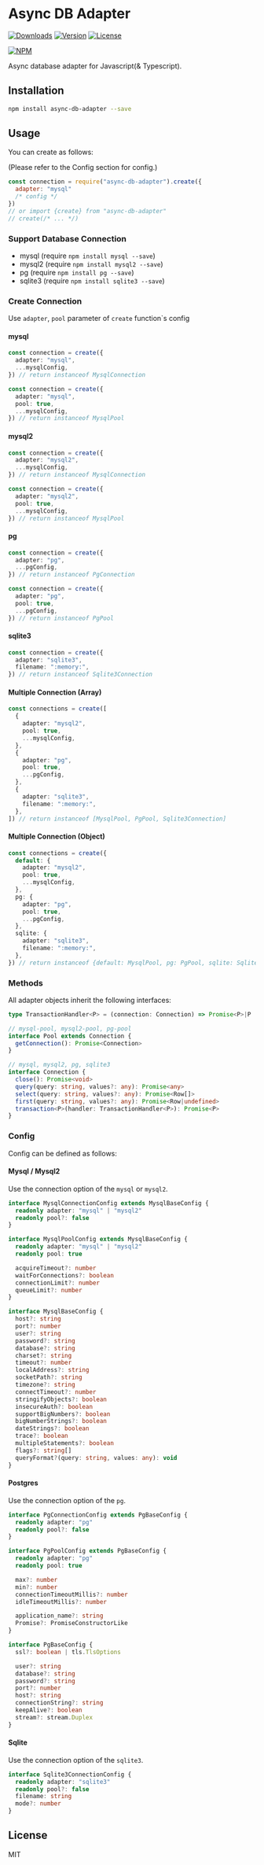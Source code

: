 # Async DB Adapter

[![Downloads](https://img.shields.io/npm/dt/async-db-adapter.svg)](https://npmcharts.com/compare/async-db-adapter?minimal=true)
[![Version](https://img.shields.io/npm/v/async-db-adapter.svg)](https://www.npmjs.com/package/async-db-adapter)
[![License](https://img.shields.io/npm/l/async-db-adapter.svg)](https://www.npmjs.com/package/async-db-adapter)

[![NPM](https://nodei.co/npm/async-db-adapter.png)](https://www.npmjs.com/package/async-db-adapter)

Async database adapter for Javascript(& Typescript).

## Installation

```bash
npm install async-db-adapter --save
```

## Usage

You can create as follows:

(Please refer to the Config section for config.)

```javascript
const connection = require("async-db-adapter").create({
  adapter: "mysql"
  /* config */
})
// or import {create} from "async-db-adapter"
// create(/* ... */)
```

### Support Database Connection

- mysql (require `npm install mysql --save`)
- mysql2 (require `npm install mysql2 --save`)
- pg (require `npm install pg --save`)
- sqlite3 (require `npm install sqlite3 --save`)

### Create Connection

Use `adapter`, `pool` parameter of `create` function`s config

#### mysql

```typescript
const connection = create({
  adapter: "mysql",
  ...mysqlConfig,
}) // return instanceof MysqlConnection
```

```typescript
const connection = create({
  adapter: "mysql",
  pool: true,
  ...mysqlConfig,
}) // return instanceof MysqlPool
```

#### mysql2

```typescript
const connection = create({
  adapter: "mysql2",
  ...mysqlConfig,
}) // return instanceof MysqlConnection
```

```typescript
const connection = create({
  adapter: "mysql2",
  pool: true,
  ...mysqlConfig,
}) // return instanceof MysqlPool
```

#### pg

```typescript
const connection = create({
  adapter: "pg",
  ...pgConfig,
}) // return instanceof PgConnection
```

```typescript
const connection = create({
  adapter: "pg",
  pool: true,
  ...pgConfig,
}) // return instanceof PgPool
```

#### sqlite3

```typescript
const connection = create({
  adapter: "sqlite3",
  filename: ":memory:",
}) // return instanceof Sqlite3Connection
```

#### Multiple Connection (Array)

```typescript
const connections = create([
  {
    adapter: "mysql2",
    pool: true,
    ...mysqlConfig,
  },
  {
    adapter: "pg",
    pool: true,
    ...pgConfig,
  },
  {
    adapter: "sqlite3",
    filename: ":memory:",
  },
]) // return instanceof [MysqlPool, PgPool, Sqlite3Connection]
```

#### Multiple Connection (Object)

```typescript
const connections = create({
  default: {
    adapter: "mysql2",
    pool: true,
    ...mysqlConfig,
  },
  pg: {
    adapter: "pg",
    pool: true,
    ...pgConfig,
  },
  sqlite: {
    adapter: "sqlite3",
    filename: ":memory:",
  },
}) // return instanceof {default: MysqlPool, pg: PgPool, sqlite: Sqlite3Connection}
```



### Methods

All adapter objects inherit the following interfaces:

```typescript
type TransactionHandler<P> = (connection: Connection) => Promise<P>|P

// mysql-pool, mysql2-pool, pg-pool
interface Pool extends Connection {
  getConnection(): Promise<Connection>
}

// mysql, mysql2, pg, sqlite3
interface Connection {
  close(): Promise<void>
  query(query: string, values?: any): Promise<any>
  select(query: string, values?: any): Promise<Row[]>
  first(query: string, values?: any): Promise<Row|undefined>
  transaction<P>(handler: TransactionHandler<P>): Promise<P>
}
```

### Config

Config can be defined as follows:

#### Mysql / Mysql2

Use the connection option of the `mysql` or `mysql2`.

```typescript
interface MysqlConnectionConfig extends MysqlBaseConfig {
  readonly adapter: "mysql" | "mysql2"
  readonly pool?: false
}

interface MysqlPoolConfig extends MysqlBaseConfig {
  readonly adapter: "mysql" | "mysql2"
  readonly pool: true

  acquireTimeout?: number
  waitForConnections?: boolean
  connectionLimit?: number
  queueLimit?: number
}

interface MysqlBaseConfig {
  host?: string
  port?: number
  user?: string
  password?: string
  database?: string
  charset?: string
  timeout?: number
  localAddress?: string
  socketPath?: string
  timezone?: string
  connectTimeout?: number
  stringifyObjects?: boolean
  insecureAuth?: boolean
  supportBigNumbers?: boolean
  bigNumberStrings?: boolean
  dateStrings?: boolean
  trace?: boolean
  multipleStatements?: boolean
  flags?: string[]
  queryFormat?(query: string, values: any): void
}
```

#### Postgres

Use the connection option of the `pg`.

```typescript
interface PgConnectionConfig extends PgBaseConfig {
  readonly adapter: "pg"
  readonly pool?: false
}

interface PgPoolConfig extends PgBaseConfig {
  readonly adapter: "pg"
  readonly pool: true

  max?: number
  min?: number
  connectionTimeoutMillis?: number
  idleTimeoutMillis?: number

  application_name?: string
  Promise?: PromiseConstructorLike
}

interface PgBaseConfig {
  ssl?: boolean | tls.TlsOptions

  user?: string
  database?: string
  password?: string
  port?: number
  host?: string
  connectionString?: string
  keepAlive?: boolean
  stream?: stream.Duplex
}
```


#### Sqlite

Use the connection option of the `sqlite3`.

```typescript
interface Sqlite3ConnectionConfig {
  readonly adapter: "sqlite3"
  readonly pool?: false
  filename: string
  mode?: number
}
```

## License

MIT
